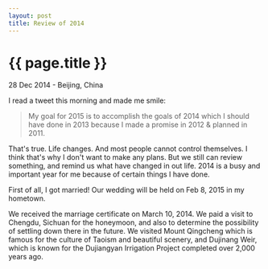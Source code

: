 ```yaml
---
layout: post
title: Review of 2014
---
```


{{ page.title }}
================

<p class="meta">28 Dec 2014 - Beijing, China</p>

I read a tweet this morning and made me smile:
> My goal for 2015 is to accomplish the goals of 2014 which I should have done in 2013 because I made a promise in 2012 & planned in 2011.

That's true. Life changes. And most people cannot control themselves. I think that's why I don't want to make any plans. But we still can review something, and remind us what have changed in out life. 2014 is a busy and important year for me because of certain things I have done.

First of all, I got married!  Our wedding will be held on Feb 8, 2015 in my hometown. 

We received the marriage certificate on March 10, 2014. We paid a visit to Chengdu, Sichuan for the honeymoon, and also to determine the possibility of settling down there in the future. We visited Mount Qingcheng which is famous for the culture of Taoism and beautiful scenery, and Dujinang Weir, which is known for the Dujiangyan Irrigation Project completed over 2,000 years ago.






